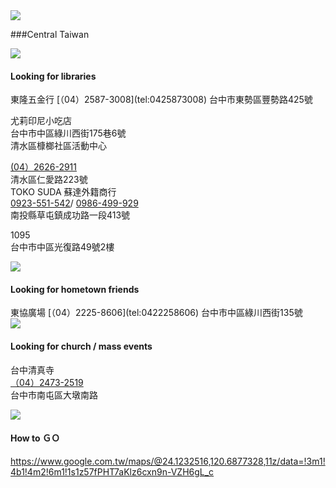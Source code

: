 <?php
$top = file_get_contents('basic.php');
echo $top;
?>

<div class="one item content" markdown="1">

  <div class="small-topic">
  <div class="small-topic-p">
  <img src="img/Ch1/越南icon人口.png" />
  
  ###Central Taiwan
  
  <div class="small-topic">
  <div class="small-topic-1r">
  <img src="img/ch1/ch3-1.png" />
  </div>
  <div class="small-topic-w1">
  <h4>Looking for libraries</h4>
  </div>
  </div>
東隆五金行   
[（04）2587-3008](tel:0425873008)   
台中市東勢區豐勢路425號

尤莉印尼小吃店   
台中市中區綠川西街175巷6號   
清水區槺榔社區活動中心

[(04）2626-2911](tel:0426262911)         
清水區仁愛路223號   
TOKO SUDA 蘇達外籍商行   
[0923-551-542](tel:0923551542)/ [0986-499-929](tel:0923551542)   
南投縣草屯鎮成功路一段413號

1095   
台中市中區光復路49號2樓

  <div class="small-topic">
  <div class="small-topic-1r">
  <img src="img/ch1/ch3-2.png" />
  </div>
  <div class="small-topic-w1">
  <h4>Looking for hometownfriends</h4>
  </div>
  </div>
東協廣場   
[（04）2225-8606](tel:0422258606)   
台中市中區綠川西街135號

  <div class="small-topic">
  <div class="small-topic-weather">
  <img src="img/ch1/ch3-3.png" />
  </div>
  <div class="small-topic-w1">
  <h4>Looking for church / massevents</h4>
  </div>
  </div>

台中清真寺   
[（04）2473-2519](tel:0424732519)   
台中市南屯區大墩南路
  


   <div class="small-topic">
  <div class="small-topic-weather">
  <img src="img/ch1/ch3-6n.png" />
  </div>
  <div class="small-topic-w1">
  <h4>How to ＧＯ</h4>
  </div>
  </div>

<https://www.google.com.tw/maps/@24.1232516,120.6877328,11z/data=!3m1!4b1!4m2!6m1!1s1z57fPHT7aKlz6cxn9n-VZH6gL_c>



  </div>
  <?php
  $end = file_get_contents('end.php');
  echo $end;
  ?>
